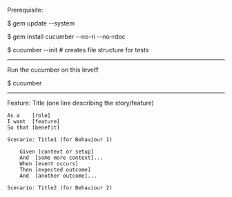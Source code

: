 Prerequisite:

$ gem update --system

$ gem install cucumber --no-ri --no-rdoc

$ cucumber --init    # creates file structure for tests


----


Run the cucumber on this level!!

$ cucumber




----


Feature: Title (one line describing the story/feature)

    As a    [role]
    I want  [feature]
    So that [benefit]

    Scenario: Title1 (for Behaviour 1)

        Given [context or setup]
        And  [some more context]...
        When [event occurs]
        Then [expected outcome]
        And  [another outcome]...

    Scenario: Title2 (for Behaviour 2)